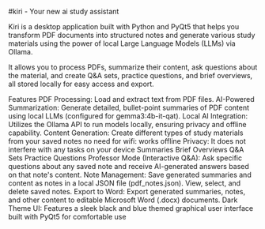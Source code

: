 #kiri - Your new ai study assistant 

Kiri is a desktop application built with Python and PyQt5 that helps you transform PDF documents into structured notes and generate various study materials using the power of local Large Language Models (LLMs) via Ollama.

It allows you to process PDFs, summarize their content, ask questions about the material, and create Q&A sets, practice questions, and brief overviews, all stored locally for easy access and export.

Features
PDF Processing: Load and extract text from PDF files.
AI-Powered Summarization: Generate detailed, bullet-point summaries of PDF content using local LLMs (configured for gemma3:4b-it-qat).
Local AI Integration: Utilizes the Ollama API to run models locally, ensuring privacy and offline capability.
Content Generation: Create different types of study materials from your saved notes
no need for wifi: works offline 
Privacy: It does not interfere with any tasks on your device
Summaries
Brief Overviews
Q&A Sets
Practice Questions
Professor Mode (Interactive Q&A): Ask specific questions about any saved note and receive AI-generated answers based on that note's content.
Note Management: Save generated summaries and content as notes in a local JSON file (pdf_notes.json). View, select, and delete saved notes.
Export to Word: Export generated summaries, notes, and other content to editable Microsoft Word (.docx) documents.
Dark Theme UI: Features a sleek black and blue themed graphical user interface built with PyQt5 for comfortable use

